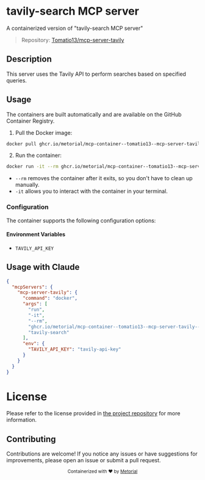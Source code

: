 
# tavily-search MCP server

A containerized version of "tavily-search MCP server"

> Repository: [Tomatio13/mcp-server-tavily](https://github.com/Tomatio13/mcp-server-tavily)

## Description

This server uses the Tavily API to perform searches based on specified queries.


## Usage

The containers are built automatically and are available on the GitHub Container Registry.

1. Pull the Docker image:

```bash
docker pull ghcr.io/metorial/mcp-container--tomatio13--mcp-server-tavily--mcp-server-tavily
```

2. Run the container:

```bash
docker run -it --rm ghcr.io/metorial/mcp-container--tomatio13--mcp-server-tavily--mcp-server-tavily 
```

- `--rm` removes the container after it exits, so you don't have to clean up manually.
- `-it` allows you to interact with the container in your terminal.


### Configuration

The container supports the following configuration options:




#### Environment Variables

- `TAVILY_API_KEY`




## Usage with Claude

```json
{
  "mcpServers": {
    "mcp-server-tavily": {
      "command": "docker",
      "args": [
        "run",
        "-it",
        "--rm",
        "ghcr.io/metorial/mcp-container--tomatio13--mcp-server-tavily--mcp-server-tavily",
        "tavily-search"
      ],
      "env": {
        "TAVILY_API_KEY": "tavily-api-key"
      }
    }
  }
}
```

# License

Please refer to the license provided in [the project repository](https://github.com/Tomatio13/mcp-server-tavily) for more information.

## Contributing

Contributions are welcome! If you notice any issues or have suggestions for improvements, please open an issue or submit a pull request.

<div align="center">
  <sub>Containerized with ❤️ by <a href="https://metorial.com">Metorial</a></sub>
</div>
  